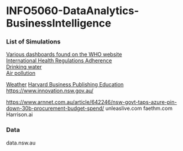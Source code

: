 # INFO5060-DataAnalytics-BusinessIntelligence


### List of Simulations
[Various dashboards found on the WHO website](	https://apps.who.int/gho/data/node.sdg)   
[International Health Regulations Adherence](https://apps.who.int/gho/data/node.sdg.3-d-viz?lang=en)   
[Drinking water](	https://apps.who.int/gho/data/node.sdg.6-1-map?lang=en)   
[Air pollution](https://apps.who.int/gho/data/node.sdg.11-6-viz?lang=en)  


[Weather](https://openweathermap.org/weathermap?basemap=map&cities=true&layer=radar&lat=-33.8899&lon=151.1930&zoom=5) 
[Harvard Business Publishing Education](https://hbsp.harvard.edu/educator/)   
https://www.innovation.nsw.gov.au/

https://www.arnnet.com.au/article/642246/nsw-govt-taps-azure-pin-down-30b-procurement-budget-spend/
unleaslive.com
faethm.com
Harrison.ai

### Data
data.nsw.au

